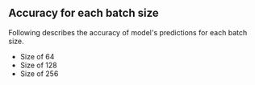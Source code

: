 ## Accuracy for each batch size

Following describes the accuracy of model's predictions for each batch size.

- Size of 64
- Size of 128
- Size of 256

